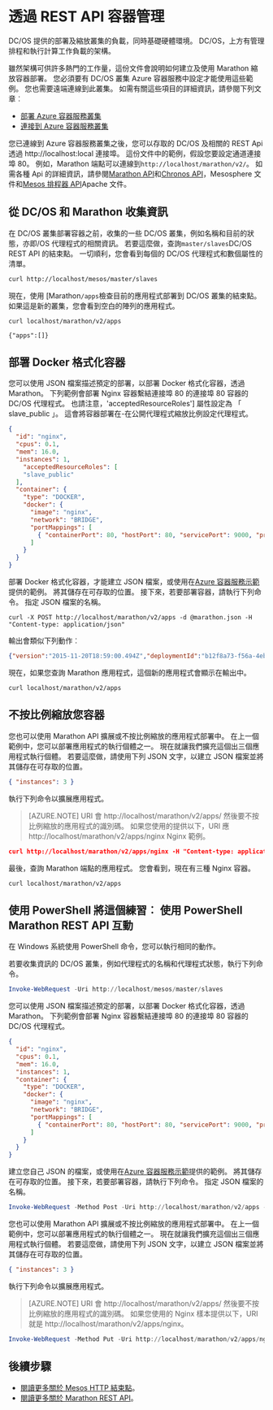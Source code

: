 <properties
   pageTitle="REST API 透過 azure 容器服務容器管理 |Microsoft Azure"
   description="使用 Marathon REST API Azure 容器服務 Mesos 叢集部署容器。"
   services="container-service"
   documentationCenter=""
   authors="neilpeterson"
   manager="timlt"
   editor=""
   tags="acs, azure-container-service"
   keywords="Docker，容器，微服務，Mesos、 Azure"/>

<tags
   ms.service="container-service"
   ms.devlang="na"
   ms.topic="get-started-article"
   ms.tgt_pltfrm="na"
   ms.workload="na"
   ms.date="09/13/2016"
   ms.author="timlt"/>

# <a name="container-management-through-the-rest-api"></a>透過 REST API 容器管理

DC/OS 提供的部署及縮放叢集的負載，同時基礎硬體環境。 DC/OS，上方有管理排程和執行計算工作負載的架構。

雖然架構可供許多熱門的工作量，這份文件會說明如何建立及使用 Marathon 縮放容器部署。 您必須要有 DC/OS 叢集 Azure 容器服務中設定才能使用這些範例。 您也需要遠端連線到此叢集。 如需有關這些項目的詳細資訊，請參閱下列文章︰

- [部署 Azure 容器服務叢集](container-service-deployment.md)
- [連接到 Azure 容器服務叢集](container-service-connect.md)

您已連線到 Azure 容器服務叢集之後，您可以存取的 DC/OS 及相關的 REST Api 透過 http://localhost:local 連接埠。 這份文件中的範例，假設您要設定通道連接埠 80。 例如，Marathon 端點可以連線到`http://localhost/marathon/v2/`。 如需各種 Api 的詳細資訊，請參閱[Marathon API](https://mesosphere.github.io/marathon/docs/rest-api.html)和[Chronos API](https://mesos.github.io/chronos/docs/api.html)，Mesosphere 文件和[Mesos 排程器 API](http://mesos.apache.org/documentation/latest/scheduler-http-api/)Apache 文件。

## <a name="gather-information-from-dcos-and-marathon"></a>從 DC/OS 和 Marathon 收集資訊

在 DC/OS 叢集部署容器之前，收集的一些 DC/OS 叢集，例如名稱和目前的狀態，亦即/OS 代理程式的相關資訊。 若要這麼做，查詢`master/slaves`DC/OS REST API 的結束點。 一切順利，您會看到每個的 DC/OS 代理程式和數個屬性的清單。

```bash
curl http://localhost/mesos/master/slaves
```

現在，使用 [Marathon`/apps`檢查目前的應用程式部署到 DC/OS 叢集的結束點。 如果這是新的叢集，您會看到空白的陣列的應用程式。

```
curl localhost/marathon/v2/apps

{"apps":[]}
```

## <a name="deploy-a-docker-formatted-container"></a>部署 Docker 格式化容器

您可以使用 JSON 檔案描述預定的部署，以部署 Docker 格式化容器，透過 Marathon。 下列範例會部署 Nginx 容器繫結連接埠 80 的連接埠 80 容器的 DC/OS 代理程式。 也請注意，'acceptedResourceRoles'] 屬性設定為 「 slave_public 」。 這會將容器部署在-在公開代理程式縮放比例設定代理程式。

```json
{
  "id": "nginx",
  "cpus": 0.1,
  "mem": 16.0,
  "instances": 1,
    "acceptedResourceRoles": [
    "slave_public"
  ],
  "container": {
    "type": "DOCKER",
    "docker": {
      "image": "nginx",
      "network": "BRIDGE",
      "portMappings": [
        { "containerPort": 80, "hostPort": 80, "servicePort": 9000, "protocol": "tcp" }
      ]
    }
  }
}
```

部署 Docker 格式化容器，才能建立 JSON 檔案，或使用在[Azure 容器服務示範](https://raw.githubusercontent.com/rgardler/AzureDevTestDeploy/master/marathon/marathon.json)提供的範例。 將其儲存在可存取的位置。 接下來，若要部署容器，請執行下列命令。 指定 JSON 檔案的名稱。

```
curl -X POST http://localhost/marathon/v2/apps -d @marathon.json -H "Content-type: application/json"
```

輸出會類似下列動作︰

```json
{"version":"2015-11-20T18:59:00.494Z","deploymentId":"b12f8a73-f56a-4eb1-9375-4ac026d6cdec"}
```

現在，如果您查詢 Marathon 應用程式，這個新的應用程式會顯示在輸出中。

```
curl localhost/marathon/v2/apps
```

## <a name="scale-your-containers"></a>不按比例縮放您容器

您也可以使用 Marathon API 擴展或不按比例縮放的應用程式部署中。 在上一個範例中，您可以部署應用程式的執行個體之一。 現在就讓我們擴充這個出三個應用程式執行個體。 若要這麼做，請使用下列 JSON 文字，以建立 JSON 檔案並將其儲存在可存取的位置。

```json
{ "instances": 3 }
```

執行下列命令以擴展應用程式。

>[AZURE.NOTE] URI 會 http://localhost/marathon/v2/apps/ 然後要不按比例縮放的應用程式的識別碼。 如果您使用的提供以下，URI 應 http://localhost/marathon/v2/apps/nginx Nginx 範例。

```json
curl http://localhost/marathon/v2/apps/nginx -H "Content-type: application/json" -X PUT -d @scale.json
```

最後，查詢 Marathon 端點的應用程式。 您會看到，現在有三種 Nginx 容器。

```
curl localhost/marathon/v2/apps
```

## <a name="use-powershell-for-this-exercise-marathon-rest-api-interaction-with-powershell"></a>使用 PowerShell 將這個練習︰ 使用 PowerShell Marathon REST API 互動

在 Windows 系統使用 PowerShell 命令，您可以執行相同的動作。

若要收集資訊的 DC/OS 叢集，例如代理程式的名稱和代理程式狀態，執行下列命令。

```powershell
Invoke-WebRequest -Uri http://localhost/mesos/master/slaves
```

您可以使用 JSON 檔案描述預定的部署，以部署 Docker 格式化容器，透過 Marathon。 下列範例會部署 Nginx 容器繫結連接埠 80 的連接埠 80 容器的 DC/OS 代理程式。

```json
{
  "id": "nginx",
  "cpus": 0.1,
  "mem": 16.0,
  "instances": 1,
  "container": {
    "type": "DOCKER",
    "docker": {
      "image": "nginx",
      "network": "BRIDGE",
      "portMappings": [
        { "containerPort": 80, "hostPort": 80, "servicePort": 9000, "protocol": "tcp" }
      ]
    }
  }
}
```

建立您自己 JSON 的檔案，或使用在[Azure 容器服務示範](https://raw.githubusercontent.com/rgardler/AzureDevTestDeploy/master/marathon/marathon.json)提供的範例。 將其儲存在可存取的位置。 接下來，若要部署容器，請執行下列命令。 指定 JSON 檔案的名稱。

```powershell
Invoke-WebRequest -Method Post -Uri http://localhost/marathon/v2/apps -ContentType application/json -InFile 'c:\marathon.json'
```

您也可以使用 Marathon API 擴展或不按比例縮放的應用程式部署中。 在上一個範例中，您可以部署應用程式的執行個體之一。 現在就讓我們擴充這個出三個應用程式執行個體。 若要這麼做，請使用下列 JSON 文字，以建立 JSON 檔案並將其儲存在可存取的位置。

```json
{ "instances": 3 }
```

執行下列命令以擴展應用程式。

> [AZURE.NOTE] URI 會 http://localhost/marathon/v2/apps/ 然後要不按比例縮放的應用程式的識別碼。 如果您使用的 Nginx 樣本提供以下，URI 就是 http://localhost/marathon/v2/apps/nginx。

```powershell
Invoke-WebRequest -Method Put -Uri http://localhost/marathon/v2/apps/nginx -ContentType application/json -InFile 'c:\scale.json'
```

## <a name="next-steps"></a>後續步驟

- [閱讀更多關於 Mesos HTTP 結束點]( http://mesos.apache.org/documentation/latest/endpoints/)。
- [閱讀更多關於 Marathon REST API]( https://mesosphere.github.io/marathon/docs/rest-api.html)。
